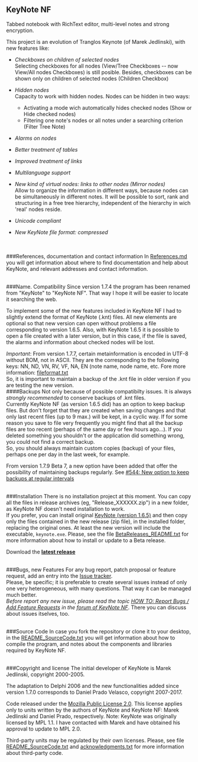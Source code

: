 ## KeyNote NF

Tabbed notebook with RichText editor, multi-level notes and strong encryption. 

This project is an evolution of Tranglos Keynote (of Marek Jedlinski), with new features like: 

 * *Checkboxes on children of selected nodes* <br>
    Selecting checkboxes for all nodes (View/Tree Checkboxes -- now View/All nodes Checkboxes) is still posible. Besides, checkboxes can be shown only on children of selected nodes (Children Checkbox)

 * *Hidden nodes* <br> Capacity to work with hidden nodes. Nodes can be hidden in two ways:
   * Activating a mode wich automatically hides checked nodes (Show or Hide checked nodes)
   * Filtering one note's nodes or all notes under a searching criterion (Filter Tree Note)

 * *Alarms on nodes*  
 
 * *Better treatment of tables*  
 
 * *Improved treatment of links*  
 
 * *Multilanguage support*  
 
 * *New kind of virtual nodes: links to other nodes (Mirror nodes)* <br>
     Allow to organize the information in different ways, because nodes can be simultaneously in different notes. It will be possible to sort, rank and structuring in a free tree hierarchy, independent of the hierarchy in wich 'real' nodes reside.  
	 
 * *Unicode compliant*  
 
 * *New KeyNote file format: compressed*  
<br><br>

###References, documentation and contact information
In [References.md](doc/References.md) you will get information about where to find documentation and help about KeyNote, and 
relevant addresses and contact information.
<br><br>

###Name. Compatibility
Since version 1.7.4 the program has been renamed from "KeyNote" to "KeyNote NF". That way I hope it will be easier to locate it searching the web.

To implement some of the new features included in KeyNote NF I had to slightly extend the format of KeyNote (.knt) files. All new elements are optional so that new version can open without problems a file corresponding to version 1.6.5.
Also, with KeyNote 1.6.5 it is possible to open a file created with a later version, but in this case, if the file is saved, the alarms and information about checked nodes will be lost.

_Important_: From version 1.7.7, certain metainformation is encoded in UTF-8 without BOM, not in ASCII. They are the corresponding to the following keys: NN, ND, VN, RV, VF, NA, EN  (note name, node name, etc. Fore more information: [fileformat.txt](doc/kn_fileformat/fileformat.txt)  
So, it is important to maintain a backup of the .knt file in older version if you are testing the new version.
<br>
####Backups
Not only because of possible compatibilty issues. It is always *strongly recommended* to conserve backups of .knt files.  
Currently KeyNote NF (as version 1.6.5 did) has an option to keep backup files. But don't forget that they are created when saving changes and that only last recent files (up to 9 max.) will be kept, in a cyclic way. If for some reason you save to file very frequently you might find that all the backup files are too recent (perhaps of the same day or few hours ago...). If you deleted something you shouldn't or the application did something wrong, you could not find a correct backup.  
So, you should always maintain custom copies (backup) of your files, perhaps one per day in the last week, for example.

From version 1.7.9 Beta 7, a new option have been added that offer the possibility of maintaining backups regularly. See [#544: New option to keep backups at regular intervals](https://github.com/dpradov/keynote-nf/issues/544)
<br><br>

###Installation
There is no installation project at this moment. You can copy all the files in release archives (eg, "Release_XXXXXX.zip") in a new folder, as KeyNote NF doesn't need installation to work.  
If you prefer, you can install original [KeyNote (version 1.6.5)](http://www.tranglos.com/free/files/kntsetup.exe) and then copy only the files contained in the new release (zip file), in the installed folder, replacing the original ones. At least the new version will include the executable, `keynote.exe`.
Please, see the file [BetaReleases_README.txt](https://github.com/dpradov/keynote-nf/releases/download/v1.7.9-Beta.7/BetaReleases_README.txt) for more information about how to install or update to a Beta release.

Download the <b>[latest release](https://github.com/dpradov/keynote-nf/releases/latest)</b>
<br><br>

###Bugs, new Features
For any bug report, patch proposal or feature request, add an entry into the [Issue tracker](https://github.com/dpradov/keynote-nf/issues).  
Please, be specific; it is preferable to create several issues instead of only one very 
heterogeneous, with many questions. That way it can be managed much better.  
*Before report any new issue, please read the topic [HOW TO: Report Bugs / Add Feature Requests](http://keynote-newfeat.sourceforge.net/forum/viewtopic.php?f=15&t=20&p=19) in the [forum of KeyNote NF](http://keynote-newfeat.sourceforge.net/forum/index.php)*. There you can discuss about issues itselves, too.
<br><br>

###Source Code
In case you fork the repository or clone it to your desktop, in the [README_SourceCode.txt](doc/README_SourceCode.txt) you will get information about how to compile the program, and notes about the components and libraries required by KeyNote NF.
<br><br>

###Copyright and license
The initial developer of KeyNote is Marek Jedlinski, copyright 2000-2005.  

The adaptation to Delphi 2006 and the new functionalities added since version 1.7.0 corresponds to Daniel Prado Velasco, copyright 2007-2017.  

Code released under the [Mozilla Public License 2.0](./LICENSE.txt). This license applies only to units written by the authors of KeyNote and KeyNote NF: Marek Jedlinski and Daniel Prado, respectively.
Note: KeyNote was originally licensed by MPL 1.1. I have contacted with Marek and have obtained his approval to update to MPL 2.0.

Third-party units may be regulated by their own licenses.
Please, see file [README_SourceCode.txt](doc/README_SourceCode.txt) and [acknowledgments.txt](doc/acknowledgments.txt) for more information about third-party code.
<br><br>
